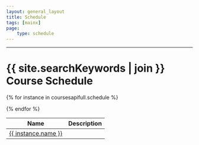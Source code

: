 ```yaml
---
layout: general_layout
title: Schedule
tags: [mainx]
page:
    type: schedule
---
```


<hr class="my-2">
<h1>{{ site.searchKeywords | join }} Course Schedule</h1>

<table class="table">
<thead>
    <tr>
       <th>Name</th><th>Description</th>
    </tr> 
</thead>
<tbody>
</tbody>

{% for instance in coursesapifull.schedule %}
<tr>
<td><a href="/courses/{{ course.name | slug }}/">{{ instance.name }}</a></td>
<td>&nbsp;</td>
</tr>
{% endfor %}

</table>
